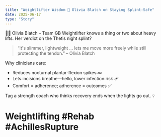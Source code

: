 ```yaml
---
title: "Weightlifter Wisdom 🚀 Olivia Blatch on Staying Splint-Safe"
date: 2025-06-17
type: "Story"
---
```


🏋️‍♀️ Olivia Blatch – Team GB Weightlifter knows a thing or two about heavy lifts. Her verdict on the Thetis night splint?

> “It's slimmer, lightweight … lets me move more freely while still protecting the tendon.” – Olivia Blatch

Why clinicians care:

- Reduces nocturnal plantar-flexion spikes 💤
- Lets incisions breathe—hello, lower infection risk 🩹
- Comfort = adherence; adherence = outcomes ✅

Tag a strength coach who thinks recovery ends when the lights go out. 💡

# Weightlifting #Rehab #AchillesRupture
